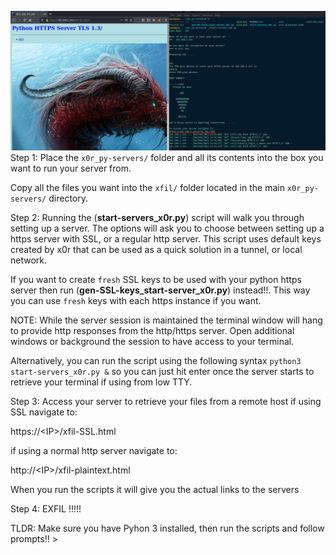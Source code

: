 ![alt text](x0r_py-servers.png)
Step 1:
Place the `x0r_py-servers/` folder and all its contents into the box you want to run your server from.

Copy all the files you want into the `xfil/` folder located in the main `x0r_py-servers/` directory.

Step 2:
Running the (__start-servers_x0r.py__) script will walk you through setting up a server.
The options will ask you to choose between setting up a https server with SSL, or a regular http server.  This script uses default keys created by x0r that can be used as a quick solution in a tunnel, or local network.

If you want to create `fresh` SSL keys to be used with your python https server then run (__gen-SSL-keys_start-server_x0r.py__) instead!!.
This way you can use `fresh` keys with each https instance if you want.

NOTE: While the server session is maintained the terminal window will hang to provide http responses from the http/https server. 
Open additional windows or background the session to have access to your terminal.

Alternatively, you can run the script using the following syntax `python3 start-servers_x0r.py &` so you can just hit enter once the server starts to retrieve your terminal if using from low TTY.


Step 3:
Access your server to retrieve your files from a remote host
if using SSL navigate to:

https://\<IP>\/xfil-SSL.html

if using a normal http server navigate to:

http://\<IP>\/xfil-plaintext.html

When you run the scripts it will give you the actual links to the servers

Step 4:
EXFIL !!!!!

TLDR:
Make sure you have Pyhon 3 installed, then run the scripts and follow prompts!! >
